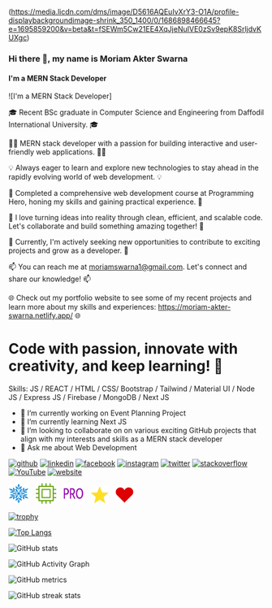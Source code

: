 (https://media.licdn.com/dms/image/D5616AQEuIvXrY3-O1A/profile-displaybackgroundimage-shrink_350_1400/0/1686898466645?e=1695859200&v=beta&t=fSEWm5Cw21EE4XqJjeNuIVE0zSv9epK8SrljdvKUXgc)

### Hi there 👋, my name is Moriam Akter Swarna
#### I'm a MERN Stack Developer
![I'm a MERN Stack Developer]

🎓 Recent BSc graduate in Computer Science and Engineering from Daffodil International University. 🎓

👩‍💻 MERN stack developer with a passion for building interactive and user-friendly web applications. 👩‍💻

💡 Always eager to learn and explore new technologies to stay ahead in the rapidly evolving world of web development. 💡

🌟 Completed a comprehensive web development course at Programming Hero, honing my skills and gaining practical experience. 🌟

🚀 I love turning ideas into reality through clean, efficient, and scalable code. Let's collaborate and build something amazing together! 🚀

🌱 Currently, I'm actively seeking new opportunities to contribute to exciting projects and grow as a developer. 🌱

📫 You can reach me at moriamswarna1@gmail.com. Let's connect and share our knowledge! 📫

🌐 Check out my portfolio website to see some of my recent projects and learn more about my skills and experiences: https://moriam-akter-swarna.netlify.app/ 🌐

# Code with passion, innovate with creativity, and keep learning! 🚀

Skills: JS / REACT / HTML / CSS/ Bootstrap / Tailwind / Material UI / Node JS / Express  JS / Firebase / MongoDB / Next JS

- 🔭 I’m currently working on Event Planning Project 
- 🌱 I’m currently learning Next JS 
- 👯 I’m looking to collaborate on on various exciting GitHub projects that align with my interests and skills as a MERN stack developer 
- 💬 Ask me about Web Development 


[<img src='https://cdn.jsdelivr.net/npm/simple-icons@3.0.1/icons/github.svg' alt='github' height='40'>](https://github.com/MoriamAkterSwarna)  [<img src='https://cdn.jsdelivr.net/npm/simple-icons@3.0.1/icons/linkedin.svg' alt='linkedin' height='40'>](https://www.linkedin.com/in/https://www.linkedin.com/in/moriamakterswarna//)  [<img src='https://cdn.jsdelivr.net/npm/simple-icons@3.0.1/icons/facebook.svg' alt='facebook' height='40'>](https://www.facebook.com/https://web.facebook.com/mariam.swarna.76/)  [<img src='https://cdn.jsdelivr.net/npm/simple-icons@3.0.1/icons/instagram.svg' alt='instagram' height='40'>](https://www.instagram.com/https://www.instagram.com/onindita__//)  [<img src='https://cdn.jsdelivr.net/npm/simple-icons@3.0.1/icons/twitter.svg' alt='twitter' height='40'>](https://twitter.com/https://twitter.com/__swarna__s)  [<img src='https://cdn.jsdelivr.net/npm/simple-icons@3.0.1/icons/stackoverflow.svg' alt='stackoverflow' height='40'>](https://stackoverflow.com/users/https://stackoverflow.com/users/17117758/swarna)  [<img src='https://cdn.jsdelivr.net/npm/simple-icons@3.0.1/icons/youtube.svg' alt='YouTube' height='40'>](https://www.youtube.com/channel/https://www.youtube.com/@swarnamariam4933)  [<img src='https://cdn.jsdelivr.net/npm/simple-icons@3.0.1/icons/icloud.svg' alt='website' height='40'>](https://moriam-akter-swarna.netlify.app/)  

<a href='https://archiveprogram.github.com/'><img src='https://raw.githubusercontent.com/acervenky/animated-github-badges/master/assets/acbadge.gif' width='40' height='40'></a> <a href='https://docs.github.com/en/developers'><img src='https://raw.githubusercontent.com/acervenky/animated-github-badges/master/assets/devbadge.gif' width='40' height='40'></a> <a href='https://github.com/pricing'><img src='https://raw.githubusercontent.com/acervenky/animated-github-badges/master/assets/pro.gif' width='40' height='40'></a> <a href='https://stars.github.com/'><img src='https://raw.githubusercontent.com/acervenky/animated-github-badges/master/assets/starbadge.gif' width='35' height='35'></a> <a href='https://docs.github.com/en/github/supporting-the-open-source-community-with-github-sponsors'><img src='https://raw.githubusercontent.com/acervenky/animated-github-badges/master/assets/sponsorbadge.gif' width='35' height='35'></a> 

[![trophy](https://github-profile-trophy.vercel.app/?username=MoriamAkterSwarna)](https://github.com/ryo-ma/github-profile-trophy)

[![Top Langs](https://github-readme-stats.vercel.app/api/top-langs/?username=MoriamAkterSwarna)](https://github.com/anuraghazra/github-readme-stats)

![GitHub stats](https://github-readme-stats.vercel.app/api?username=MoriamAkterSwarna&show_icons=true&count_private=true)  

![GitHub Activity Graph](https://activity-graph.herokuapp.com/graph?username=MoriamAkterSwarna)  

![GitHub metrics](https://metrics.lecoq.io/MoriamAkterSwarna)  

![GitHub streak stats](https://streak-stats.demolab.com/?user=MoriamAkterSwarna)  

